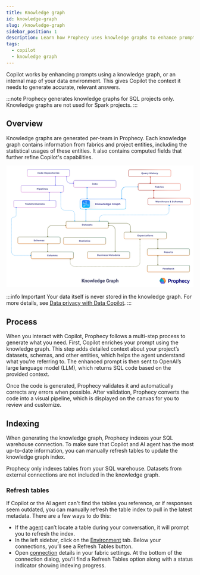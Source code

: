 ```yaml
---
title: Knowledge graph
id: knowledge-graph
slug: /knowledge-graph
sidebar_position: 1
description: Learn how Prophecy uses knowledge graphs to enhance prompts
tags:
  - copilot
  - knowledge graph
---
```


Copilot works by enhancing prompts using a knowledge graph, or an internal map of your data environment. This gives Copilot the context it needs to generate accurate, relevant answers.

:::note
Prophecy generates knowledge graphs for SQL projects only. Knowledge graphs are not used for Spark projects.
:::

## Overview

Knowledge graphs are generated per-team in Prophecy. Each knowledge graph contains information from fabrics and project entities, including the statistical usages of these entities. It also contains computed fields that further refine Copilot's capabilities.

![Knowledge Graph](img/copilot_knowledge_graph.png)

:::info Important
Your data itself is never stored in the knowledge graph. For more details, see [Data privacy with Data Copilot](/docs/copilot/copilot-data-privacy.md).
:::

## Process

When you interact with Copilot, Prophecy follows a multi-step process to generate what you need. First, Copilot enriches your prompt using the knowledge graph. This step adds detailed context about your project’s datasets, schemas, and other entities, which helps the agent understand what you're referring to. The enhanced prompt is then sent to OpenAI’s large language model (LLM), which returns SQL code based on the provided context.

Once the code is generated, Prophecy validates it and automatically corrects any errors when possible. After validation, Prophecy converts the code into a visual pipeline, which is displayed on the canvas for you to review and customize.

## Indexing

When generating the knowledge graph, Prophecy indexes your SQL warehouse connection. To make sure that Copilot and AI agent has the most up-to-date information, you can manually refresh tables to update the knowledge graph index.

Prophecy only indexes tables from your SQL warehouse. Datasets from external connections are not included in the knowledge graph.

### Refresh tables

If Copilot or the AI agent can't find the tables you reference, or if responses seem outdated, you can manually refresh the table index to pull in the latest metadata. There are a few ways to do this:

- If the [agent](/analysts/ai-explore#troubleshooting) can’t locate a table during your conversation, it will prompt you to refresh the index.
- In the left sidebar, click on the [Environment](/analysts/connections#environment-browser) tab. Below your connections, you’ll see a Refresh Tables button.
- Open [connection](/administration/fabrics/prophecy-fabrics/connections/) details in your fabric settings. At the bottom of the connection dialog, you’ll find a Refresh Tables option along with a status indicator showing indexing progress.

